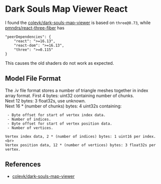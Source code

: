 # Dark Souls Map Viewer React

I found the [colevk/dark-souls-map-viewer](https://github.com/colevk/dark-souls-map-viewer) is based on `three@0.73`,
while [pmndrs/react-three-fiber](https://github.com/pmndrs/react-three-fiber) has

```
"peerDependencies": {
    "react": ">=16.13",
    "react-dom": ">=16.13",
    "three": ">=0.115"
}
```

This causes the old shaders do not work as expected.

## Model File Format

The .iv file format stores a number of triangle meshes together in index array format.
    First 4 bytes: uint32 containing number of chunks.<br>
    Next 12 bytes: 3 float32s, use unknown.<br>
    Next 16 * (number of chunks) bytes: 4 uint32s containing:

     - Byte offset for start of vertex index data.
     - Number of indices.
     - Byte offset for start of vertex position data.
     - Number of vertices.

    Vertex index data, 2 * (number of indices) bytes: 1 uint16 per index.<br>
    Vertex position data, 12 * (number of vertices) bytes: 3 float32s per vertex.


## References

- [colevk/dark-souls-map-viewer](https://github.com/colevk/dark-souls-map-viewer)

